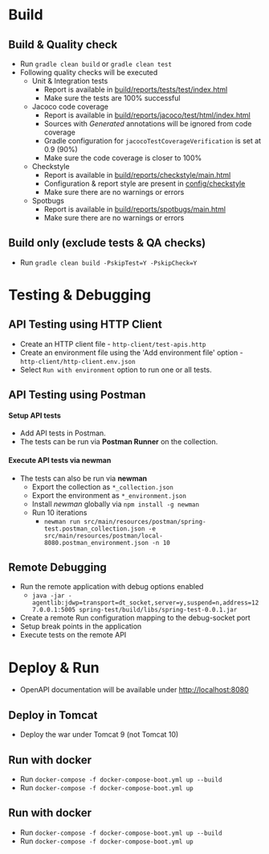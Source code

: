 # Build

## Build & Quality check

- Run `gradle clean build` or `gradle clean test`
- Following quality checks will be executed
    - Unit & Integration tests
        - Report is available in [build/reports/tests/test/index.html](file://./build/reports/tests/test/index.html)
        - Make sure the tests are 100% successful
    - Jacoco code coverage 
        - Report is available in [build/reports/jacoco/test/html/index.html](file://./build/reports/jacoco/test/html/index.html)
        - Sources with *Generated* annotations will be ignored from code coverage
        - Gradle configuration for `jacocoTestCoverageVerification` is set at 0.9 (90%)
        - Make sure the code coverage is closer to 100%
    - Checkstyle
        - Report is available in [build/reports/checkstyle/main.html](file://./build/reports/checkstyle/main.html)
        - Configuration & report style are present in [config/checkstyle](file://./config/checkstyle)
        - Make sure there are no warnings or errors
    - Spotbugs
        - Report is available in [build/reports/spotbugs/main.html](file://./build/reports/spotbugs/main.html)
        - Make sure there are no warnings or errors

## Build only (exclude tests & QA checks)

- Run `gradle clean build -PskipTest=Y -PskipCheck=Y`

# Testing & Debugging

## API Testing using HTTP Client

- Create an HTTP client file - `http-client/test-apis.http`
- Create an environment file using the 'Add environment file' option - `http-client/http-client.env.json`
- Select `Run with environment` option to run one or all tests.

## API Testing using Postman

#### Setup API tests

- Add API tests in Postman.
- The tests can be run via **Postman Runner** on the collection.

#### Execute API tests via newman

- The tests can also be run via **newman**
    - Export the collection as `*_collection.json`
    - Export the environment as `*_environment.json`
    - Install *newman* globally via `npm install -g newman`
    - Run 10 iterations
        - `newman run src/main/resources/postman/spring-test.postman_collection.json -e src/main/resources/postman/local-8080.postman_environment.json -n 10`

## Remote Debugging

- Run the remote application with debug options enabled
    - `java -jar -agentlib:jdwp=transport=dt_socket,server=y,suspend=n,address=127.0.0.1:5005 spring-test/build/libs/spring-test-0.0.1.jar`
- Create a remote Run configuration mapping to the debug-socket port
- Setup break points in the application
- Execute tests on the remote API

# Deploy & Run

- OpenAPI documentation will be available under [http://localhost:8080](http://localhost:8080)

## Deploy in Tomcat

- Deploy the war under Tomcat 9 (not Tomcat 10)

## Run with docker

- Run `docker-compose -f docker-compose-boot.yml up --build`
- Run `docker-compose -f docker-compose-boot.yml up`

## Run with docker

- Run `docker-compose -f docker-compose-boot.yml up --build`
- Run `docker-compose -f docker-compose-boot.yml up`

